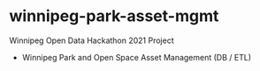 # winnipeg-park-asset-mgmt

Winnipeg Open Data Hackathon 2021 Project
- Winnipeg Park and Open Space Asset Management (DB / ETL)
